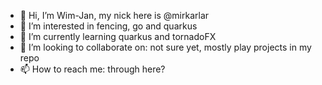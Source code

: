 - 👋 Hi, I’m Wim-Jan, my nick here is @mirkarlar
- 👀 I’m interested in fencing, go and quarkus
- 🌱 I’m currently learning quarkus and tornadoFX
- 💞️ I’m looking to collaborate on: not sure yet, mostly play projects in my repo
- 📫 How to reach me: through here?

<!---
mirkarlar/mirkarlar is a ✨ special ✨ repository because its `README.md` (this file) appears on your GitHub profile.
You can click the Preview link to take a look at your changes.
--->
